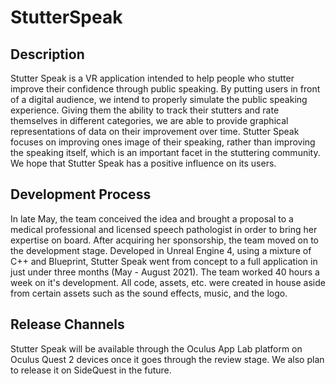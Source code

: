 # StutterSpeak

## Description
 Stutter Speak is a VR application intended to help people who stutter improve their confidence through public speaking. By putting users in front of a digital audience, we intend to properly simulate the public speaking experience. Giving them the ability to track their stutters and rate themselves in different categories, we are able to provide graphical representations of data on their improvement over time. Stutter Speak focuses on improving ones image of their speaking, rather than improving the speaking itself, which is an important facet in the stuttering community. We hope that Stutter Speak has a positive influence on its users.
 
## Development Process
In late May, the team conceived the idea and brought a proposal to a medical professional and licensed speech pathologist in order to bring her expertise on board. After acquiring her sponsorship, the team moved on to the development stage. Developed in Unreal Engine 4, using a mixture of C++ and Blueprint, Stutter Speak went from concept to a full application in just under three months (May - August 2021). The team worked 40 hours a week on it's development. All code, assets, etc. were created in house aside from certain assets such as the sound effects, music, and the logo. 

## Release Channels
Stutter Speak will be available through the Oculus App Lab platform on Oculus Quest 2 devices once it goes through the review stage. We also plan to release it on SideQuest in the future.

